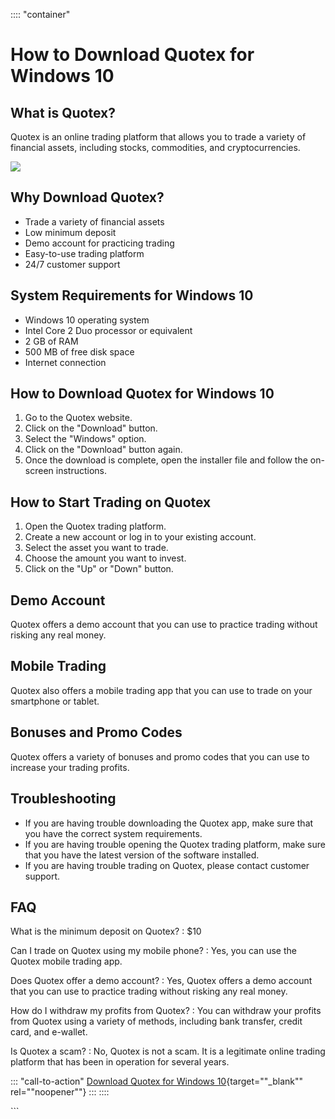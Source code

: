 :::: \"container\"
# How to Download Quotex for Windows 10

## What is Quotex?

Quotex is an online trading platform that allows you to trade a variety
of financial assets, including stocks, commodities, and
cryptocurrencies.

[![](https://static.quotex.io/files/5_en/300_250.jpg)](https://traff.sbs/brokerqxsignupf)

## Why Download Quotex?

-   Trade a variety of financial assets
-   Low minimum deposit
-   Demo account for practicing trading
-   Easy-to-use trading platform
-   24/7 customer support

## System Requirements for Windows 10

-   Windows 10 operating system
-   Intel Core 2 Duo processor or equivalent
-   2 GB of RAM
-   500 MB of free disk space
-   Internet connection

## How to Download Quotex for Windows 10

1.  Go to the Quotex website.
2.  Click on the "Download" button.
3.  Select the "Windows" option.
4.  Click on the "Download" button again.
5.  Once the download is complete, open the installer file and follow
    the on-screen instructions.

## How to Start Trading on Quotex

1.  Open the Quotex trading platform.
2.  Create a new account or log in to your existing account.
3.  Select the asset you want to trade.
4.  Choose the amount you want to invest.
5.  Click on the "Up" or "Down" button.

## Demo Account

Quotex offers a demo account that you can use to practice trading
without risking any real money.

## Mobile Trading

Quotex also offers a mobile trading app that you can use to trade on
your smartphone or tablet.

## Bonuses and Promo Codes

Quotex offers a variety of bonuses and promo codes that you can use to
increase your trading profits.

## Troubleshooting

-   If you are having trouble downloading the Quotex app, make sure that
    you have the correct system requirements.
-   If you are having trouble opening the Quotex trading platform, make
    sure that you have the latest version of the software installed.
-   If you are having trouble trading on Quotex, please contact customer
    support.

## FAQ

What is the minimum deposit on Quotex?
:   \$10

Can I trade on Quotex using my mobile phone?
:   Yes, you can use the Quotex mobile trading app.

Does Quotex offer a demo account?
:   Yes, Quotex offers a demo account that you can use to practice
    trading without risking any real money.

How do I withdraw my profits from Quotex?
:   You can withdraw your profits from Quotex using a variety of
    methods, including bank transfer, credit card, and e-wallet.

Is Quotex a scam?
:   No, Quotex is not a scam. It is a legitimate online trading platform
    that has been in operation for several years.

::: \"call-to-action\"
[Download Quotex for Windows
10](\%22https://traff.sbs/quotexonelink\%22){target=""_blank""
rel=""noopener""}
:::
::::

\`\`\`

